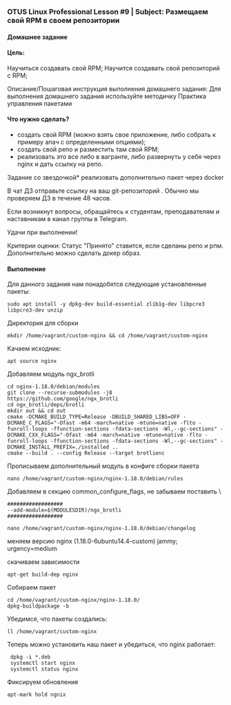 ###  OTUS Linux Professional Lesson #9 | Subject: Размещаем свой RPM в своем репозитории
#### Домашнее задание

#### Цель:
Научиться создавать свой RPM;
Научится создавать свой репозиторий с RPM;


Описание/Пошаговая инструкция выполнения домашнего задания:
Для выполнения домашнего задания используйте методичку
Практика управления пакетами

#### Что нужно сделать?

- создать свой RPM (можно взять свое приложение, либо собрать к примеру апач с определенными опциями);
- создать свой репо и разместить там свой RPM;
- реализовать это все либо в вагранте, либо развернуть у себя через nginx и дать ссылку на репо.

Задание со звездочкой* реализовать дополнительно пакет через docker

В чат ДЗ отправьте ссылку на ваш git-репозиторий . Обычно мы проверяем ДЗ в течение 48 часов.

Если возникнут вопросы, обращайтесь к студентам, преподавателям и наставникам в канал группы в Telegram.

Удачи при выполнении!

Критерии оценки:
Статус "Принято" ставится, если сделаны репо и рпм.
Дополнительно можно сделать докер образ.

#### Выполнение

Для данного задания нам понадобятся следующие установленные пакеты:
````
sudo apt install -y dpkg-dev build-essential zlib1g-dev libpcre3 libpcre3-dev unzip
````

Директория для сборки
````
mkdir /home/vagrant/custom-nginx && cd /home/vagrant/custom-nginx
````
Качаем исходник:
````
apt source nginx
````
Добавляем модуль ngx_brotli
````
cd nginx-1.18.0/debian/modules
git clone --recurse-submodules -j8 https://github.com/google/ngx_brotli
cd ngx_brotli/deps/brotli
mkdir out && cd out
cmake -DCMAKE_BUILD_TYPE=Release -DBUILD_SHARED_LIBS=OFF -DCMAKE_C_FLAGS="-Ofast -m64 -march=native -mtune=native -flto -funroll-loops -ffunction-sections -fdata-sections -Wl,--gc-sections" -DCMAKE_CXX_FLAGS="-Ofast -m64 -march=native -mtune=native -flto -funroll-loops -ffunction-sections -fdata-sections -Wl,--gc-sections" -DCMAKE_INSTALL_PREFIX=./installed ..
cmake --build . --config Release --target brotlienc
````

Прописываем дополнительный модуль в конфиге сборки пакета
````
nano /home/vagrant/custom-nginx/nginx-1.18.0/debian/rules
````
Добавляем в секцию common_configure_flags, не забываем поставить \
````
##################
--add-module=$(MODULESDIR)/ngx_brotli
##################
````


````
nano /home/vagrant/custom-nginx/nginx-1.18.0/debian/changelog
````
меняем версию
nginx (1.18.0-6ubuntu14.4-custom) jammy; urgency=medium

скачиваем зависимости
````
apt-get build-dep nginx
````
Собираем пакет
````
cd /home/vagrant/custom-nginx/nginx-1.18.0/
dpkg-buildpackage -b
````
Убедимся, что пакеты создались:
````
ll /home/vagrant/custom-nginx
````

Теперь можно установить наш пакет и убедиться, что nginx работает:
````
 dpkg -i *.deb
 systemctl start nginx
 systemctl status nginx
````
Фиксируем обновления
````
apt-mark hold ngnix
````
